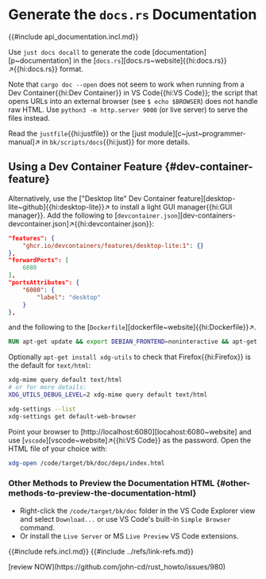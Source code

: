 # Generate the `docs.rs` Documentation

{{#include api_documentation.incl.md}}

Use `just docs docall` to generate the code [documentation][p~documentation] in the [`docs.rs`][docs.rs~website]{{hi:docs.rs}}↗{{hi:docs.rs}} format.

Note that `cargo doc --open` does not seem to work when running from a Dev Container{{hi:Dev Container}} in VS Code{{hi:VS Code}}; the script that opens URLs into an external browser (see `$ echo $BROWSER`) does not handle raw HTML. Use `python3 -m http.server 9000` (or live server) to serve the files instead.

Read the `justfile`{{hi:justfile}} or the [just module][c~just~programmer-manual]↗ in `bk/scripts/docs`{{hi:just}} for more details.

## Using a Dev Container Feature {#dev-container-feature}

Alternatively, use the ["Desktop lite" Dev Container feature][desktop-lite~github]{{hi:desktop-lite}}↗ to install a light GUI manager{{hi:GUI manager}}. Add the following to [`devcontainer.json`][dev-containers-devcontainer.json]↗{{hi:devcontainer.json}}:

```json
"features": {
    "ghcr.io/devcontainers/features/desktop-lite:1": {}
},
"forwardPorts": [
    6080
],
"portsAttributes": {
    "6080": {
        "label": "desktop"
    }
},
```

and the following to the [`Dockerfile`][dockerfile~website]{{hi:Dockerfile}}↗.

```Dockerfile
RUN apt-get update && export DEBIAN_FRONTEND=noninteractive && apt-get install -y firefox-esr
```

Optionally `apt-get install xdg-utils` to check that Firefox{{hi:Firefox}} is the default for `text/html`:

```bash
xdg-mime query default text/html
# or for more details:
XDG_UTILS_DEBUG_LEVEL=2 xdg-mime query default text/html

xdg-settings --list
xdg-settings get default-web-browser
```

Point your browser to [http://localhost:6080][locahost:6080~website] and use [`vscode`][vscode~website]↗{{hi:VS Code}} as the password. Open the HTML file of your choice with:

```bash
xdg-open /code/target/bk/doc/deps/index.html
```

### Other Methods to Preview the Documentation HTML {#other-methods-to-preview-the-documentation-html}

- Right-click the `/code/target/bk/doc` folder in the VS Code Explorer view and select `Download...` or use VS Code's built-in `Simple Browser` command.
- Or install the `Live Server` or MS `Live Preview` VS Code extensions.

{{#include refs.incl.md}}
{{#include ../refs/link-refs.md}}

<div class="hidden">
[review NOW](https://github.com/john-cd/rust_howto/issues/980)
</div>
